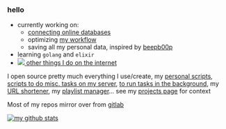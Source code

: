 ### hello

* currently working on:
  * [connecting online databases](https://www.patreon.com/posts/30063841)
  * optimizing [my workflow](https://exobrain.sean.fish/tools/)
  * saving all my personal data, inspired by [beepb00p](https://beepb00p.xyz/sad-infra.html)
* learning `golang` and `elixir`
* [<img src="https://sean.fish/favicon.ico"> other things I do on the internet](https://sean.fish/)

I open source pretty much everything I use/create, my [personal scripts](https://github.com/seanbreckenridge/dotfiles), [scripts to do misc. tasks on my server](https://github.com/seanbreckenridge/vps), [to run tasks in the background](https://github.com/seanbreckenridge/bgproc), my [URL shortener](https://github.com/seanbreckenridge/no-db-static-shorturl), my [playlist manager](https://github.com/seanbreckenridge/plaintext-playlist)... see my [projects page](https://exobrain.sean.fish/projects/) for context

Most of my repos mirror over from [gitlab](https://gitlab.com/seanbreckenridge)

[![my github stats](https://github-readme-stats.vercel.app/api?username=seanbreckenridge&show_icons=true&theme=synthwave)](https://exobrain.sean.fish/projects)
